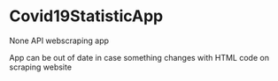 # Covid19StatisticApp
None API webscraping app

App can be out of date in case something changes with HTML code on scraping website

